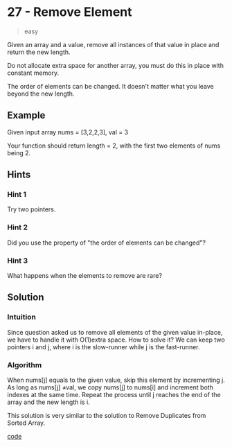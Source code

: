 # 27 - Remove Element
>easy

Given an array and a value, remove all instances of that value in place and return the new length.

Do not allocate extra space for another array, you must do this in place with constant memory.

The order of elements can be changed. It doesn't matter what you leave beyond the new length.

## Example
Given input array nums = [3,2,2,3], val = 3

Your function should return length = 2, with the first two elements of nums being 2.

## Hints
### Hint 1
Try two pointers.
### Hint 2
Did you use the property of "the order of elements can be changed"?
### Hint 3
What happens when the elements to remove are rare?

## Solution
### Intuition
Since question asked us to remove all elements of the given value in-place, we have to handle it with O(1)extra space. How to solve it? We can keep two pointers i and j, where i is the slow-runner while j is the fast-runner.
### Algorithm
When nums[j] equals to the given value, skip this element by incrementing j. As long as nums[j] ≠val, we copy nums[j] to nums[i] and increment both indexes at the same time. Repeat the process until j reaches the end of the array and the new length is i.

This solution is very similar to the solution to Remove Duplicates from Sorted Array.

[code](./Solution.java)